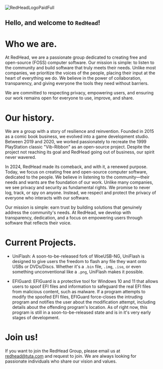 ![RedHeadLogoPaidFull](https://github.com/user-attachments/assets/3c7c44b9-d7af-42e6-8069-953363f34954)

## Hello, and welcome to `RedHead`!

# Who we are.

At RedHead, we are a passionate group dedicated to creating free and open-source (FOSS) computer software. Our mission is simple: to listen to the community and build software that truly meets their needs. Unlike most companies, we prioritize the voices of the people, placing their input at the heart of everything we do. We believe in the power of collaboration, transparency, and giving everyone the tools they need without barriers.

We are committed to respecting privacy, empowering users, and ensuring our work remains open for everyone to use, improve, and share.

# Our history.

We are a group with a story of resilience and reinvention. Founded in 2015 as a comic book business, we evolved into a game development studio. Between 2019 and 2020, we worked passionately to recreate the 1999 PlayStation classic "Vib-Ribbon" as an open-source project. Despite the project not reaching its goal and RedHead going out of business, our spirit never wavered.

In 2024, RedHead made its comeback, and with it, a renewed purpose. Today, we focus on creating free and open-source computer software, dedicated to the people. We believe in listening to the community—their needs and wants are the foundation of our work. Unlike many companies, we see privacy and security as fundamental rights. We promise to never log, track, or spy on anyone. Instead, we respect and protect the privacy of everyone who interacts with our software.

Our mission is simple: earn trust by building solutions that genuinely address the community's needs. At RedHead, we develop with transparency, dedication, and a focus on empowering users through software that reflects their voice.

# Current Projects.

- UniFlash: A soon-to-be-released fork of WoeUSB-NG, UniFlash is designed to give users the freedom to flash any file they want onto USBs or DVDs/Discs. Whether it's a `.bin` file, `.img`, `.iso`, or even something unconventional like a `.png`, UniFlash makes it possible.

- EFIGuard: EFIGuard is a protective tool for Windows 10 and 11 that allows users to spoof EFI files and information to safeguard the real EFI files from malicious content, such as malware. If a program attempts to modify the spoofed EFI files, EFIGuard force-closes the intruding program and notifies the user about the modification attempt, including details about the offending program's location. As of right now, this program is still in a soon-to-be-released state and is in it's very early stages of development.

# Join us!

If you want to join the RedHead Group, please email us at redhead@tuta.com and request to join. We are always looking for passionate individuals who share our vision and values.
